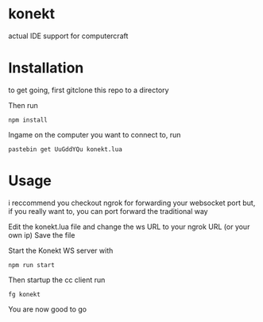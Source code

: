 # konekt
actual IDE support for computercraft



# Installation
to get going, first gitclone this repo to a directory

Then run 
```
npm install
```

Ingame on the computer you want to connect to, run
```
pastebin get UuGddYQu konekt.lua
```

# Usage
i reccommend you checkout ngrok for forwarding your websocket port
but, if you really want to, you can port forward the traditional way

Edit the konekt.lua file and change the ws URL to your ngrok URL (or your own ip)
Save the file

Start the Konekt WS server with
```
npm run start
```
Then startup the cc client
run
```
fg konekt
```
You are now good to go
